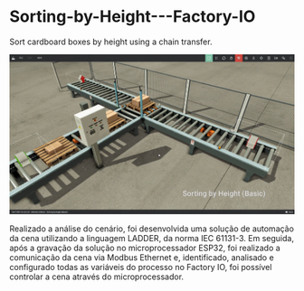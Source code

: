 # Sorting-by-Height---Factory-IO
Sort cardboard boxes by height using a chain transfer.

![Sorting by Height (Basic).](/scenario.png)

Realizado a análise do cenário, foi desenvolvida uma solução de automação da cena utilizando a linguagem LADDER, da norma IEC 61131-3. Em seguida, após a gravação da solução no microprocessador ESP32, foi realizado a comunicação da cena via Modbus Ethernet e, identificado, analisado e configurado todas as variáveis do processo no Factory IO, foi possível controlar a cena através do microprocessador.
